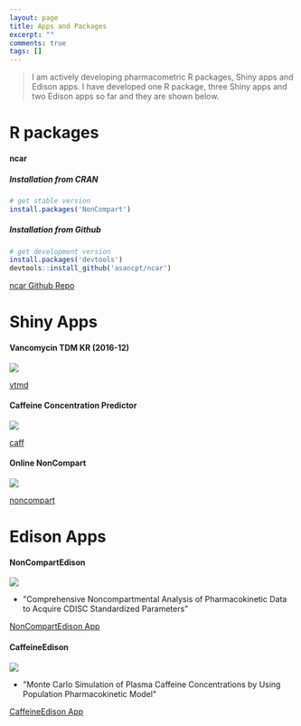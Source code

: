 ```yaml
---
layout: page
title: Apps and Packages
excerpt: ""
comments: true
tags: []
---
```


> I am actively developing pharmacometric R packages, Shiny apps and Edison apps.
> I have developed one R package, three Shiny apps and two Edison apps so far and they are shown below. 

# R packages

#### ncar

##### Installation from CRAN

```r
# get stable version
install.packages('NonCompart')
```

##### Installation from Github 

```r
# get development version
install.packages('devtools')
devtools::install_github('asancpt/ncar')
```

<a markdown="0" href="https://github.com/asancpt/ncar" class="btn">ncar Github Repo</a>

# Shiny Apps

#### Vancomycin TDM KR (2016-12)
![](http://i.imgur.com/M8R3Me8.png)

<a markdown="0" href="https://asan.shinyapps.io/vtdm" class="btn">vtmd</a>

#### Caffeine Concentration Predictor

![](http://i.imgur.com/RYJHxNq.png)

<a markdown="0" href="https://asan.shinyapps.io/caff" class="btn">caff</a>

#### Online NonCompart

![](http://i.imgur.com/k6VqHp2.png)

<a markdown="0" href="https://asan.shinyapps.io/noncompart" class="btn">noncompart</a>

# Edison Apps

#### NonCompartEdison

![](http://i.imgur.com/PfCzmO0.png)

- "Comprehensive Noncompartmental Analysis of Pharmacokinetic Data to Acquire CDISC Standardized Parameters"

<a markdown="0" href="https://www.edison.re.kr/web/cmed/list/search-sw?p_p_id=edisonscienceAppstore_WAR_edisonappstore2016portlet&p_p_lifecycle=0&p_p_state=normal&p_p_mode=view&p_p_col_id=column-1&p_p_col_count=1&_edisonscienceAppstore_WAR_edisonappstore2016portlet_edionCopyParam=true&_edisonscienceAppstore_WAR_edisonappstore2016portlet_myaction=detailView&_edisonscienceAppstore_WAR_edisonappstore2016portlet_solverId=55001&_edisonscienceAppstore_WAR_edisonappstore2016portlet_groupId=1289101&_edisonscienceAppstore_WAR_edisonappstore2016portlet_p_curPage=1&_edisonscienceAppstore_WAR_edisonappstore2016portlet_categoryId=&_edisonscienceAppstore_WAR_edisonappstore2016portlet_searchValue=&_edisonscienceAppstore_WAR_edisonappstore2016portlet_linePerPage=10&_edisonscienceAppstore_WAR_edisonappstore2016portlet_searchOption=SCIENCEAPPSTORE_SEARCH_ALL" class="btn">NonCompartEdison App</a>

#### CaffeineEdison 

![](http://i.imgur.com/pC04CL8.png)

- "Monte Carlo Simulation of Plasma Caffeine Concentrations by Using Population Pharmacokinetic Model"

<a markdown="0" href="https://www.edison.re.kr/web/cmed/list/search-sw?p_p_id=edisonscienceAppstore_WAR_edisonappstore2016portlet&p_p_lifecycle=0&p_p_state=normal&p_p_mode=view&p_p_col_id=column-1&p_p_col_count=1&_edisonscienceAppstore_WAR_edisonappstore2016portlet_edionCopyParam=true&_edisonscienceAppstore_WAR_edisonappstore2016portlet_myaction=detailView&_edisonscienceAppstore_WAR_edisonappstore2016portlet_solverId=55401&_edisonscienceAppstore_WAR_edisonappstore2016portlet_groupId=1289101&_edisonscienceAppstore_WAR_edisonappstore2016portlet_p_curPage=1&_edisonscienceAppstore_WAR_edisonappstore2016portlet_categoryId=&_edisonscienceAppstore_WAR_edisonappstore2016portlet_searchValue=&_edisonscienceAppstore_WAR_edisonappstore2016portlet_linePerPage=10&_edisonscienceAppstore_WAR_edisonappstore2016portlet_searchOption=SCIENCEAPPSTORE_SEARCH_ALL" class="btn">CaffeineEdison App</a>

